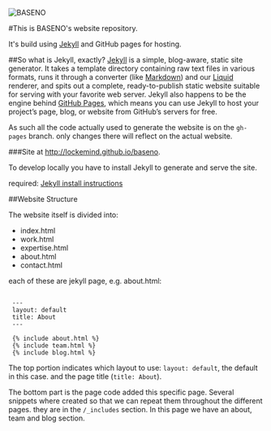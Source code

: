 ![BASENO](http://lockemind.github.io/baseno/images/baseno_logo.png)

#This is BASENO's website repository.

It's build using [Jekyll](https://jekyllrb.com/docs/home/) and GitHub pages for hosting.

##So what is Jekyll, exactly?
[Jekyll](https://jekyllrb.com/docs/home/) is a simple, blog-aware, static site generator. 
It takes a template directory containing raw text files 
in various formats, runs it through a converter (like [Markdown](https://daringfireball.net/projects/markdown/)) 
and our [Liquid](https://github.com/Shopify/liquid/wiki) renderer, and spits out a complete, 
ready-to-publish static website suitable for serving with 
your favorite web server. Jekyll also happens to be the engine 
behind [GitHub Pages](https://pages.github.com/), which means you can use Jekyll 
to host your project’s page, blog, or website 
from GitHub’s servers for free.


As such all the code actually used to generate the website is on the ```gh-pages``` branch.
only changes there will reflect on the actual website.

###Site at http://lockemind.github.io/baseno.


To develop locally you have to install Jekyll to generate and serve the site.

required:
[Jekyll install instructions](https://jekyllrb.com/docs/installation/)


##Website Structure

The website itself is divided into: 
* index.html
* work.html
* expertise.html
* about.html
* contact.html


each of these are jekyll page,
e.g. about.html: 

```

 ---
 layout: default
 title: About
 ---
 
 {% include about.html %}
 {% include team.html %}
 {% include blog.html %}
 ```

The top portion indicates which layout to use: ```layout: default```, the default in this case.
and the page title (```title: About```). 

The bottom part is the page code added this specific page.
Several snippets where created so that we can repeat them throughout the different pages.
they are in the ```/_includes``` section. 
In this page we have an about, team and blog section.





